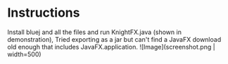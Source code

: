# Instructions
Install bluej and all the files and run KnightFX.java (shown in demonstration), Tried exporting as a jar but can't find a JavaFX download old enough that includes JavaFX.application. 
![Image](screenshot.png | width=500)
